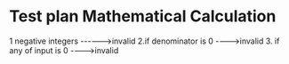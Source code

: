 ﻿# Test plan Mathematical Calculation
1 negative integers ------>invalid
2.if denominator is 0  ---->invalid
3. if any of input is 0  ---->invalid



 


                           


